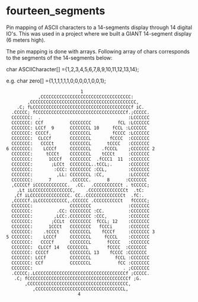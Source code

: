 fourteen_segments
=================

Pin mapping of ASCII characters to a 14-segments display through 14 digital IO's. 
This was used in a project where we built a GIANT 14-segment display (6 meters high).

The pin mapping is done with arrays. Following array of chars corresponds to the segments of the 14-segments below:

char ASCIICharacter[] ={1,2,3,4,5,6,7,8,9,10,11,12,13,14};

e.g. char zero[] ={1,1,1,1,1,1,0,0,0,0,1,0,0,1};

                                1
                ,CCCCCCCCCCCCCCCCCCCCCCCCCCCCCCCCCC:        
            ,CCCCCCCCCCCCCCCCCCCCCCCCCCCCCCCCCCCCCCCC,      
        .C; fLCCCCCCCCCCCCCCCCCCCCCCCCCCCCCCCCCCCCCf iC.  
      .CCCCC; fCCCCCCCCCCCCCCCCCCCCCCCCCCCCCCCCCCf.;CCCCC.
      CCCCCCC:  .                                 :LCCCCCC
      CCCCCCC: CCf          CCCCCCCC          fCL :LCCCCCC
      CCCCCCC: LCCf  9      CCCCCCCL 10     fCCL :LCCCCCC
      CCCCCCC: CCCCf.       CCCCCCCL        fCCCC :LCCCCCC
      CCCCCCC:  CLCCf       CCCCCCCL       fCCCC  :CCCCCCC
      CCCCCCC:   CCCCt      CCCCCCCL      tCCCC   :CCCCCCC
    6 CCCCCCC:    LCCCf     CCCCCCCL    .fCCCL    ;CCCCCCC 2
      CCCCCCC:     tCCCt    CCCCCCCL    tCCCt     :CCCCCCC
      CCCCCCC:      1CCCf   CCCCCCCC  .fCCC1  11  :CCCCCCC
      CCCCCCC:       ;LCCt  CCCCCCCL..tCCL;.      :CCCCCCC
      CCCCCCC:        :CCC: CCCCCCCC :CCL,        :CCCCCCC
      CCCCCCC:         ,LL: CCCCCCCL :CC,         :LCCCCCC
      CCCCCCC:      7       .CCCCCC.      8      :CCCCCCC
      ,CCCCCf iCCCCCCCCCCCC.  .CC.  .CCCCCCCCCCt . tCCCCC;
        ,Lt iLCCCCCCCCCCCCCCC,    .CCCCCCCCCCCCCCt  .tC:  
       ,Cf iLCCCCCCCCCCCCCCC. CC..CCCCCCCCCCCCCCt  .fC:. 
      ,CCCCCf.iLCCCCCCCCCCC,.CCCCCC .CCCCCCCCCCt   fCCCCC;
      CCCCCCC:              CCCCCCCC              :CCCCCCC
      CCCCCCC:         .CC: CCCCCCCC :CC.         :CCCCCCC
      CCCCCCC:        ,LCC:.CCCCCCCC :CCC,        :CCCCCCC
      CCCCCCC:       ;CCLt  CCCCCCCC  fCCL; 12    :CCCCCCC
      CCCCCCC:      1CCCt   CCCCCCCC   fCCCi      :CCCCCCC
      CCCCCCC:    .tCCCt    CCCCCCCL    fCCCf     :CCCCCCC 3
    5 CCCCCCC:    LCCCf     CCCCCCCL     fCCCL    :CCCCCCC
      CCCCCCC:   CCCCf      CCCCCCCL      fCCCC   :CCCCCCC
      CCCCCCC:  CLCCf 14   CCCCCCCL       fCCCC  :CCCCCCC
      CCCCCCC: CCCCf        CCCCCCCL 13    fCCCC :CCCCCCC
      CCCCCCC: LCCf         CCCCCCCL         fCCL :CCCCCCC
      CCCCCCC: CCf          CCCCCCCL          fCC :CCCCCCC
      CCCCCCC:                                  . ;CCCCCCC
      .CCCCC;.LCCCCCCCCCCCCCCCCCCCCCCCCCCCCCCCCCCf ;CCCCC.
       .C; fCCCCCCCCCCCCCCCCCCCCCCCCCCCCCCCCCCCCCCf ;G.  
           ,CCCCCCCCCCCCCCCCCCCCCCCCCCCCCCCCCCCCCC,      
              ,CCCCCCCCCCCCCCCCCCCCCCCCCCCCCCCCCL,        
                               4
